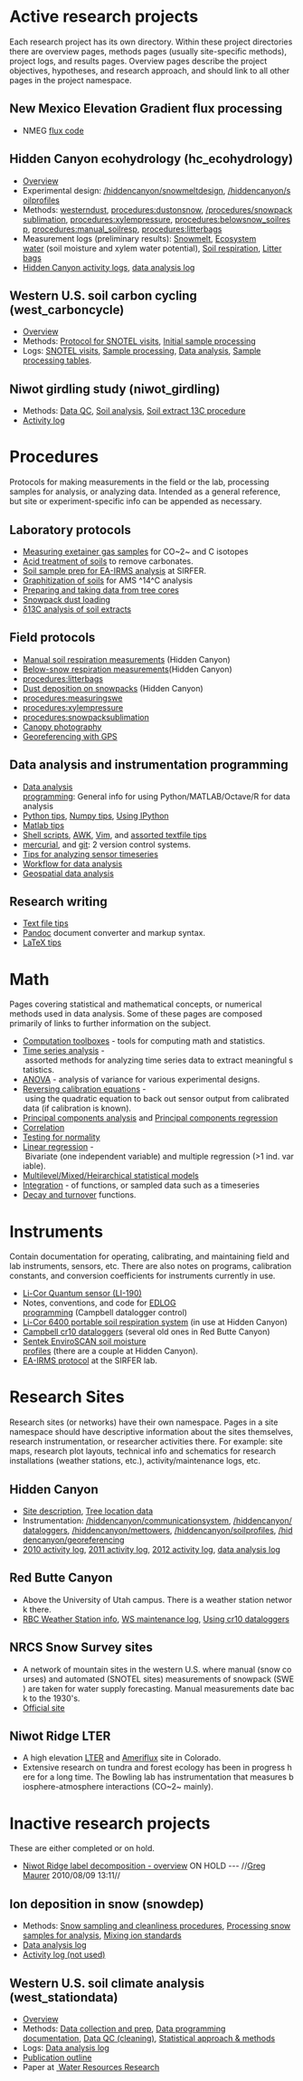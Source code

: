 # Active research projects

Each research project has its own directory. Within these
project directories there are overview pages, methods pages (usually
site-specific methods), project logs, and results pages. Overview pages
describe the project objectives, hypotheses, and research approach, and
should link to all other pages in the project namespace.

New Mexico Elevation Gradient flux processing
---------------------------------------------

* NMEG [flux code](nmeg:fluxcode)

Hidden Canyon ecohydrology (hc_ecohydrology)
---------------------------------------------

* [Overview](/hc_ecohydrology/overview)
* Experimental design: [/hiddencanyon/snowmeltdesign](/hiddencanyon/snowmeltdesign), [/hiddencanyon/soilprofiles](/hiddencanyon/soilprofiles)
* Methods: [westerndust](westerndust), [procedures:dustonsnow](/procedures/dustonsnow), [/procedures/snowpacksublimation](/procedures/snowpacksublimation), [procedures:xylempressure](/procedures/xylempressure), [procedures:belowsnow_soilresp](/procedures/belowsnow_soilresp), [procedures:manual_soilresp](/procedures/manual_soilresp), [procedures:litterbags](/procedures/litterbags)
* Measurement logs (preliminary results): [Snowmelt](/hc_ecohydrology/snowmeltlog_1), [Ecosystem water](/hc_ecohydrology/ecosystemwaterlog_1) (soil moisture and xylem water potential), [Soil respiration](/hc_ecohydrology/soilresplog_1), [Litter bags](/hc_ecohydrology/litterbaglog_1)
* [Hidden Canyon activity logs](/hiddencanyon/sitedescription#Site_logs), [data
analysis log](/hiddencanyon/analysislog_1)

Western U.S. soil carbon cycling (west_carboncycle)
----------------------------------------------------

* [Overview](/west_carboncycle/overview)
* Methods: [Protocol for SNOTEL visits](/west_carboncycle/snotelfieldprotocol), [Initial sample processing](/west_carboncycle/snotelsampleprocessing)
* Logs: [SNOTEL visits](/west_carboncycle/snotellog_1), [Sample processing](/west_carboncycle/sampleprocessinglog_1), [Data analysis](/west_carboncycle/analysislog_1), [Sample processing tables](/west_carboncycle/sampletables).

Niwot girdling study (niwot_girdling)
--------------------------------------

* Methods: [Data QC](/niwot_girdling/data_qc), [Soil analysis](/niwot_girdling/soilanalysis), [Soil extract 13C procedure](/procedures/soilextract_13c)
* [Activity log](/niwot_girdling/activitylog_1)

# Procedures

Protocols for making measurements in the field or the lab, processing
samples for analysis, or analyzing data. Intended as a general
reference, but site or experiment-specific info can be appended as
necessary.

Laboratory protocols
--------------------

* [Measuring exetainer gas samples](/procedures/exetainer_co2) for CO~2~ and C isotopes
* [Acid treatment of soils](/procedures/soilacidtreatment) to remove carbonates.
* [Soil sample prep for EA-IRMS analysis](/procedures/ea-irms_soilprep) at SIRFER.
* [Graphitization of soils](/procedures/14c_graphitization) for AMS ^14^C analysis
* [Preparing and taking data from tree cores](/procedures/treecores)
* [Snowpack dust loading](/procedures/snowpackdustloading)
* [δ13C analysis of soil extracts](/procedures/soilextract_13c)

Field protocols
---------------

* [Manual soil respiration measurements](/procedures/manual_soilresp) (Hidden Canyon)
* [Below-snow respiration measurements](/procedures/belowsnow_soilresp)(Hidden Canyon)
* [procedures:litterbags](/procedures/litterbags)
* [Dust deposition on snowpacks](/procedures/dustonsnow) (Hidden Canyon)
* [procedures:measuringswe](/procedures/measuringswe)
* [procedures:xylempressure](/procedures/xylempressure)
* [procedures:snowpacksublimation](/procedures/snowpacksublimation)
* [Canopy photography](/procedures/canopyphotos)
* [Georeferencing with GPS](/procedures/gps)

Data analysis and instrumentation programming
---------------------------------------------

* [Data analysis programming](/procedures/programming): General info for using Python/MATLAB/Octave/R for data analysis
* [Python tips](/procedures/pythontips), [Numpy tips](/procedures/numpytips), [Using IPython](/procedures/ipython)
* [Matlab tips](/procedures/matlabtips)
* [Shell scripts](/procedures/shellscripts), [AWK](/procedures/awk), [Vim](/procedures/vimtips), and [assorted textfile tips](/procedures/textfiles)
* [mercurial](/procedures/mercurial), and [git](/procedures/git): 2 version control systems.
* [Tips for analyzing sensor timeseries](/procedures/sensordata_tips)
* [Workflow for data analysis](/procedures/data_analysis_workflow)
* [Geospatial data analysis](/procedures/geospatial)

Research writing
----------------

* [Text file tips](/procedures/textfiles)
* [Pandoc](/procedures/pandoc) document converter and markup syntax.
* [LaTeX tips](/procedures/latextips)

# Math

Pages covering statistical and mathematical concepts, or numerical
methods used in data analysis. Some of these pages are composed
primarily of links to further information on the subject.

* [Computation toolboxes](/math/toolboxes) - tools for computing math and statistics.
* [Time series analysis](/math/timeseries) - assorted methods for analyzing time series data to extract meaningful statistics.
* [ANOVA](/math/anova) - analysis of variance for various experimental designs.
* [Reversing calibration equations](/math/quadratic_eq_calib) - using the quadratic equation to back out sensor output from calibrated data (if calibration is known).
* [Principal components analysis](/math/pca) and [Principal components regression](/math/pcr)
* [Correlation](/math/correlation)
* [Testing for normality](/math/normalitytests)
* [Linear regression](/math/linear_regression) - Bivariate (one independent variable) and multiple regression (>1 ind. variable).
* [ Multilevel/Mixed/Heirarchical statistical models](/math/multilevel_models)
* [Integration](/math/integration) - of functions, or sampled data such as a timeseries
* [Decay and turnover](/math/decay_turnover) functions.

# Instruments

Contain documentation for operating, calibrating, and maintaining field
and lab instruments, sensors, etc. There are also notes on programs,
calibration constants, and conversion coefficients for instruments
currently in use.

* [Li-Cor Quantum sensor (LI-190)](/instruments/li-190)
* Notes, conventions, and code for [EDLOG programming](/instruments/edlog) (Campbell datalogger control)
* [Li-Cor 6400 portable soil respiration system](/instruments/li-6400) (in use at Hidden Canyon)
* [Campbell cr10 dataloggers](/instruments/cr10dataloggers) (several old ones in Red Butte Canyon)
* [Sentek EnviroSCAN soil moisture profiles](/instruments/sentek_enviroscan) (there are a couple at Hidden Canyon).
* [EA-IRMS protocol](/instruments/ea-irms_sirfer) at the SIRFER lab.

# Research Sites

Research sites (or networks) have their own namespace. Pages in a site
namespace should have descriptive information about the sites
themselves, research instrumentation, or researcher activities there.
For example: site maps, research plot layouts, technical info and
schematics for research installations (weather stations, etc.),
activity/maintenance logs, etc.

Hidden Canyon
-------------

* [Site description](/hiddencanyon/sitedescription), [Tree location data](/hiddencanyon/trees)
* Instrumentation: [/hiddencanyon/communicationsystem](/hiddencanyon/communicationsystem), [/hiddencanyon/dataloggers](/hiddencanyon/dataloggers), [/hiddencanyon/mettowers](/hiddencanyon/mettowers), [/hiddencanyon/soilprofiles](/hiddencanyon/soilprofiles), [/hiddencanyon/georeferencing](/hiddencanyon/georeferencing)
* [2010 activity log](/hiddencanyon/hc2010_log), [2011 activity log](/hiddencanyon/hc2011_log), [2012 activity log](/hiddencanyon/hc2012_log), [data analysis log](/hiddencanyon/analysislog_1)

Red Butte Canyon
----------------

* Above the University of Utah campus. There is a weather station network there.
* [RBC Weather Station info](/redbutte/weatherstations), [WS maintenance log](/redbutte/rbweather_log), [Using cr10 dataloggers](/instruments/cr10dataloggers)

NRCS Snow Survey sites
----------------------

* A network of mountain sites in the western U.S. where manual (snow courses) and automated (SNOTEL sites) measurements of snowpack (SWE) are taken for water supply forecasting. Manual measurements date back to the 1930's.
* [Official site](http://www.wcc.nrcs.usda.gov/)

Niwot Ridge LTER
----------------

* A high elevation [LTER](http://www.lternet.edu/) and [Ameriflux](http://public.ornl.gov/ameriflux/) site in Colorado.
* Extensive research on tundra and forest ecology has been in progress here for a long time. The Bowling lab has instrumentation that measures biosphere-atmosphere interactions (CO~2~ mainly).

# Inactive research projects

These are either completed or on hold.

* [ Niwot Ridge label decomposition - overview](niwot_labeldecomp_overview) ON HOLD --- //[Greg Maurer](primaryproductivity@gmail.com) 2010/08/09 13:11//

Ion deposition in snow (snowdep)
--------------------------------

* Methods: [Snow sampling and cleanliness procedures](wasatchsnowdep:sampling), [Processing snow samples for analysis](wasatchsnowdep:labprocessing), [Mixing ion standards](wasatchsnowdep:standards)
* [Data analysis log](wasatchsnowdep:analysislog_1)
* [Activity log (not used)](wasatchsnowdep:activitylog_1)

Western U.S. soil climate analysis (west_stationdata)
------------------------------------------------------

* [Overview](west_stationdata:overview)
* Methods: [Data collection and prep](west_stationdata:data), [Data programming
documentation](west_stationdata:programdocs), [Data QC (cleaning)](west_stationdata:data_qc), [Statistical approach & methods](west_stationdata:statistics)
* Logs: [Data analysis log](west_stationdata:analysislog_1)
* [Publication outline](west_stationdata:publicationoutline)
* Paper at [ Water Resources Research](http://dx.doi.org/10.1002/2013WR014452)
